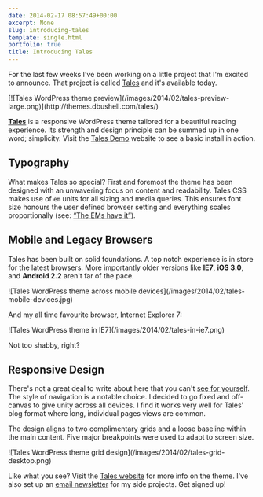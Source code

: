 ```yaml
---
date: 2014-02-17 08:57:49+00:00
excerpt: None
slug: introducing-tales
template: single.html
portfolio: true
title: Introducing Tales
---
```


For the last few weeks I've been working on a little project that I'm excited to announce. That project is called [Tales](http://themes.dbushell.com/tales/) and it's available today.

<p class="b-post__image">[![Tales WordPress theme preview](/images/2014/02/tales-preview-large.png)](http://themes.dbushell.com/tales/)</p>

**[Tales](http://themes.dbushell.com/tales/)** is a responsive WordPress theme tailored for a beautiful reading experience. Its strength and design principle can be summed up in one word; simplicity. Visit the [Tales Demo](http://themes.dbushell.com/tales-demo/) website to see a basic install in action.


## Typography


What makes Tales so special? First and foremost the theme has been designed with an unwavering focus on content and readability. Tales CSS makes use of `em` units for all sizing and media queries. This ensures font size honours the user defined browser setting and everything scales proportionally (see: [“The EMs have it”](http://blog.cloudfour.com/the-ems-have-it-proportional-media-queries-ftw/)).


## Mobile and Legacy Browsers


Tales has been built on solid foundations. A top notch experience is in store for the latest browsers. More importantly older versions like **IE7**, **iOS 3.0**, and **Android 2.2** aren't far of the pace.

<p class="b-post__image">![Tales WordPress theme across mobile devices](/images/2014/02/tales-mobile-devices.jpg)</p>

And my all time favourite browser, Internet Explorer 7:

<p class="b-post__image">![Tales WordPress theme in IE7](/images/2014/02/tales-in-ie7.png)</p>

Not too shabby, right?


## Responsive Design


There's not a great deal to write about here that you can't [see for yourself](http://themes.dbushell.com/tales/). The style of navigation is a notable choice. I decided to go fixed and off-canvas to give unity across all devices. I find it works very well for Tales' blog format where long, individual pages views are common.

The design aligns to two complimentary grids and a loose baseline within the main content. Five major breakpoints were used to adapt to screen size.

<p class="b-post__image">![Tales WordPress theme grid design](/images/2014/02/tales-grid-desktop.png)</p>

Like what you see? Visit the [Tales website](http://themes.dbushell.com/tales/) for more info on the theme. I've also set up an [email newsletter](http://eepurl.com/M2I9P) for my side projects. Get signed up!
